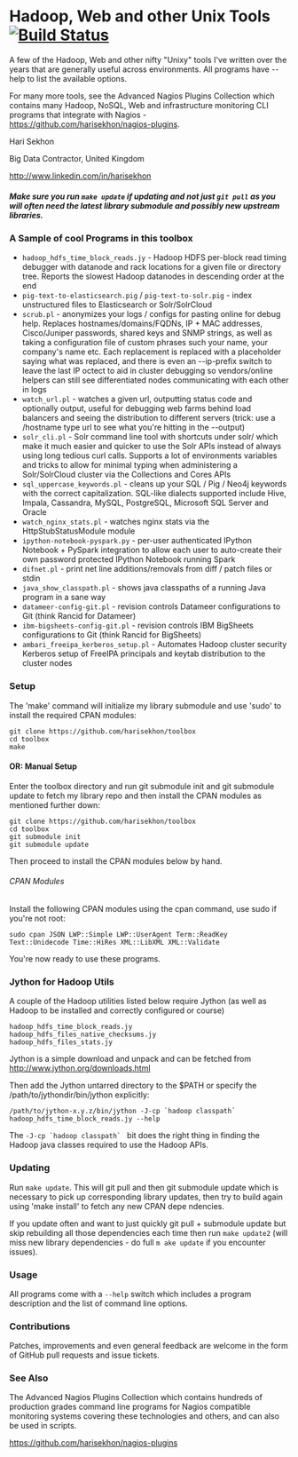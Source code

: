 Hadoop, Web and other Unix Tools [![Build Status](https://travis-ci.org/harisekhon/toolbox.svg?branch=master)](https://travis-ci.org/harisekhon/toolbox)
================================

A few of the Hadoop, Web and other nifty "Unixy" tools I've written over the years that are generally useful across environments. All programs have --help to list the available options.

For many more tools, see the Advanced Nagios Plugins Collection which contains many Hadoop, NoSQL, Web and infrastructure monitoring CLI programs that integrate with Nagios - https://github.com/harisekhon/nagios-plugins.

Hari Sekhon

Big Data Contractor, United Kingdom

http://www.linkedin.com/in/harisekhon

##### Make sure you run ```make update``` if updating and not just ```git pull``` as you will often need the latest library submodule and possibly new upstream libraries. #####

### A Sample of cool Programs in this toolbox ###

- ```hadoop_hdfs_time_block_reads.jy``` - Hadoop HDFS per-block read timing debugger with datanode and rack locations for a given file or directory tree. Reports the slowest Hadoop datanodes in descending order at the end
- ```pig-text-to-elasticsearch.pig``` / ```pig-text-to-solr.pig``` - index unstructured files to Elasticsearch or Solr/SolrCloud
- ```scrub.pl``` - anonymizes your logs / configs for pasting online for debug help. Replaces hostnames/domains/FQDNs, IP + MAC addresses, Cisco/Juniper passwords, shared keys and SNMP strings, as well as taking a  configuration file of custom phrases such your name, your company's name etc. Each replacement is replaced with a placeholder saying what was replaced, and there is even an --ip-prefix switch to leave the last IP octect to aid in cluster debugging so vendors/online helpers can still see differentiated nodes communicating with each other in logs
- ```watch_url.pl``` - watches a given url, outputting status code and optionally output, useful for debugging web farms behind load balancers and seeing the distribution to different servers (trick: use a /hostname type url to see what you're hitting in the --output)
- ```solr_cli.pl``` - Solr command line tool with shortcuts under solr/ which make it much easier and quicker to use the Solr APIs instead of always using long tedious curl calls. Supports a lot of environments variables and tricks to allow for minimal typing when administering a Solr/SolrCloud cluster via the Collections and Cores APIs
- ```sql_uppercase_keywords.pl``` - cleans up your SQL / Pig / Neo4j keywords with the correct capitalization. SQL-like dialects supported include Hive, Impala, Cassandra, MySQL, PostgreSQL, Microsoft SQL Server and Oracle
- ```watch_nginx_stats.pl``` - watches nginx stats via the HttpStubStatusModule module
- ```ipython-notebook-pyspark.py``` - per-user authenticated IPython Notebook + PySpark integration to allow each user to auto-create their own password protected IPython Notebook running Spark
- ```difnet.pl``` - print net line additions/removals from diff / patch files or stdin
- ```java_show_classpath.pl``` - shows java classpaths of a running Java program in a sane way
- ```datameer-config-git.pl``` - revision controls Datameer configurations to Git (think Rancid for Datameer)
- ```ibm-bigsheets-config-git.pl``` - revision controls IBM BigSheets configurations to Git (think Rancid for BigSheets)
- ```ambari_freeipa_kerberos_setup.pl``` - Automates Hadoop cluster security Kerberos setup of FreeIPA principals and keytab distribution to the cluster nodes

### Setup ###

The 'make' command will initialize my library submodule and  use 'sudo' to install the required CPAN modules:

```
git clone https://github.com/harisekhon/toolbox
cd toolbox
make
```

#### OR: Manual Setup ####

Enter the toolbox directory and run git submodule init and git submodule update to fetch my library repo and then install the CPAN modules as mentioned further down:

```
git clone https://github.com/harisekhon/toolbox
cd toolbox
git submodule init
git submodule update
```

Then proceed to install the CPAN modules below by hand.

###### CPAN Modules ######

Install the following CPAN modules using the cpan command, use sudo if you're not root:

```
sudo cpan JSON LWP::Simple LWP::UserAgent Term::ReadKey Text::Unidecode Time::HiRes XML::LibXML XML::Validate 
```

You're now ready to use these programs.

### Jython for Hadoop Utils ###

A couple of the Hadoop utilities listed below require Jython (as well as Hadoop to be installed and correctly configured or course)

```
hadoop_hdfs_time_block_reads.jy
hadoop_hdfs_files_native_checksums.jy
hadoop_hdfs_files_stats.jy
```

Jython is a simple download and unpack and can be fetched from http://www.jython.org/downloads.html

Then add the Jython untarred directory to the $PATH or specify the /path/to/jythondir/bin/jython explicitly:

```
/path/to/jython-x.y.z/bin/jython -J-cp `hadoop classpath` hadoop_hdfs_time_block_reads.jy --help
```

The ```-J-cp `hadoop classpath` ``` bit does the right thing in finding the Hadoop java classes required to use the Hadoop APIs.

### Updating ###

Run ```make update```. This will git pull and then git submodule update which is necessary to pick up corresponding library updates, then try to build again using 'make install' to fetch any new CPAN depe
ndencies.

If you update often and want to just quickly git pull + submodule update but skip rebuilding all those dependencies each time then run ```make update2``` (will miss new library dependencies - do full ```m
ake update``` if you encounter issues).

### Usage ###

All programs come with a ```--help``` switch which includes a program description and the list of command line options.

### Contributions ###

Patches, improvements and even general feedback are welcome in the form of GitHub pull requests and issue tickets.

### See Also ###

The Advanced Nagios Plugins Collection which contains hundreds of production grades command line programs for Nagios compatible monitoring systems covering these technologies and others, and can also be used in scripts.

https://github.com/harisekhon/nagios-plugins
